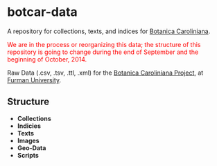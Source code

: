 botcar-data
===========

A repository for collections, texts, and indices for [Botanica Caroliniana](http://folio.furman.edu/botcar). 

<span style="color: red;">We are in the process or reorganizing this data; the structure of this repository is going to change during the end of September and the beginning of October, 2014.</span>

Raw Data (.csv, .tsv, .ttl, .xml) for the [Botanica Caroliniana Project](http://folio.furman.edu/botcar), at [Furman University](http://www.furman.edu).

## Structure

- **Collections**
- **Indicies**
- **Texts**
- **Images**
- **Geo-Data**
- **Scripts**

